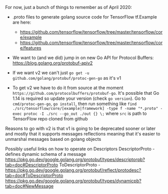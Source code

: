 For now, just a bunch of things to remember as of April 2020:

- .proto files to generate golang source code for TensorFlow tf.Example are here:
   - https://github.com/tensorflow/tensorflow/tree/master/tensorflow/core/example
   - https://github.com/tensorflow/tensorflow/tree/master/tensorflow/core/features

- We want to (and we did) jump in on new Go API for Protocol Buffers: https://blog.golang.org/protobuf-apiv2
- If we want v2 we can't just `go get -u github.com/golang/protobuf/protoc-gen-go` as it's v1  
- To get v2 we have to do it from source at the moment `https://github.com/protocolbuffers/protobuf-go`.
It's possible that Go 1.14 is required so update your version (check `go version`).
Go to `cmd/protoc-gen-go`, `go install`, then run something like 
`find ./src/tensorflow/core/[example|framework] -type f -name "*.proto" -exec protoc -I ./src --go_out ./out {} \;`
where `src` is path to TensorFlow repo cloned from github

Reasons to go with v2 is that v1 is going to be deprecated sooner or later and mostly that it supports messages reflections
meaning that it's easier to unmarshal messages based on golang objects

Possibly useful links on how to operate on Descriptors 
DescriptorProto - defines dynamic schema of a message https://pkg.go.dev/google.golang.org/protobuf/types/descriptorpb?tab=doc#DescriptorProto
ToDescriptorProto - https://pkg.go.dev/google.golang.org/protobuf/reflect/protodesc?tab=doc#ToDescriptorProto
https://pkg.go.dev/google.golang.org/protobuf/types/dynamicpb?tab=doc#NewMessage
